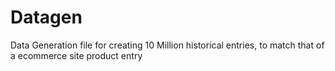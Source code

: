 # Datagen
Data Generation file for creating 10 Million historical entries, to match that of a ecommerce site product entry
